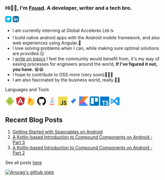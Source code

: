 ### Hi👋🏾, I'm <a href="https://portfolio-rho-two.vercel.app">Fouad</a>. A developer, writer and a tech bro.

<a href="https://twitter.com/olaolaore"><img src="images/twitter.png" width="20" /></a>
<a href="https://linkedin.com/olaore-fouad"><img src="images/linkedin.png" width="20" /></a>

- I am currently interning at Global Accelerex Ltd.☕
- I build native android apps with the Android mobile framework, and also web experiences using Angular.👤
- I love solving problems when I can, while making sure optimal solutions are provided.😉
- I <a href="https://medium.com/@olaolaore" target="_blank">write on topics</a> I feel the community would benefit from, it's my way of easing processes for engineers around the world, **If I've figured it out, you have.** 😁😁
- I hope to contribute to OSS more (very soon)🎉🎉🎉
- I am also fascinated by the business world, really.👴🏾

Languages and Tools

<code><img src="images/android.png" width="30" /></code>
<code><img src="images/angular.png" width="30" /></code>
<code><img src="images/firebase.png" width="30" /></code>
<code><img src="images/github.png" width="30" /></code>
<code><img src="images/java.png" width="30" /></code>
<code><img src="images/javascript.png" width="30" /></code>
<code><img src="images/jira.png" width="30" /></code>
<code><img src="images/kotlin.png" width="30" /></code>
<code><img src="images/trello.png" width="30" /></code>
<code><img src="images/typescript.png" width="30" /></code>
<code><img src="images/visualstudio.svg" width="30" /></code>

## Recent Blog Posts
1. <a href="https://medium.com/@olaolaore/getting-started-with-spannables-on-android-46a051d484ec" target="_blank">Getting Started with Spannables on Android</a>
2. <a href="https://medium.com/android-dev-hacks/a-kotlin-based-introduction-to-compound-components-on-android-part-3-eeb7c9250392" target="_blank">A Kotlin-based Introduction to Compound Components on Android - Part 3</a>
3. <a href="https://medium.com/android-dev-hacks/a-kotlin-based-introduction-to-compound-components-on-android-part-2-f33d7179b5c8" target="_blank">A Kotlin-based Introduction to Compound Components on Android - Part 2</a>

See all posts <a href="https://medium.com/@olaolaore">here</a>

[![Anurag's github stats](https://github-readme-stats.vercel.app/api?username=OlaoreFouad&count_private=true)](https://github.com/anuraghazra/github-readme-stats)
